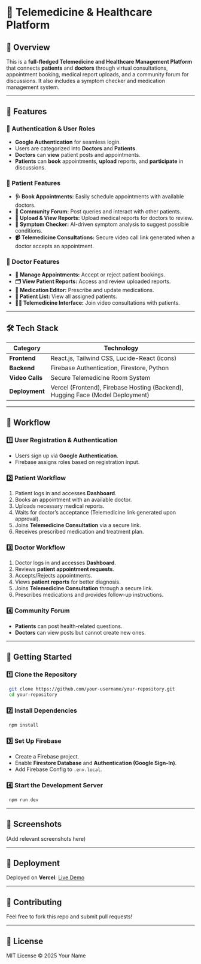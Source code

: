 # 🏥 Telemedicine & Healthcare Platform

## 📌 Overview
This is a **full-fledged Telemedicine and Healthcare Management Platform** that connects **patients** and **doctors** through virtual consultations, appointment booking, medical report uploads, and a community forum for discussions. It also includes a symptom checker and medication management system.

---

## 🌟 Features

### **🔹 Authentication & User Roles**
- **Google Authentication** for seamless login.
- Users are categorized into **Doctors** and **Patients**.
- **Doctors** can **view** patient posts and appointments.
- **Patients** can **book** appointments, **upload** reports, and **participate** in discussions.

### **🔹 Patient Features**
- **🩺 Book Appointments:** Easily schedule appointments with available doctors.
- **💬 Community Forum:** Post queries and interact with other patients.
- **📁 Upload & View Reports:** Upload medical reports for doctors to review.
- **📌 Symptom Checker:** AI-driven symptom analysis to suggest possible conditions.
- **📹 Telemedicine Consultations:** Secure video call link generated when a doctor accepts an appointment.

### **🔹 Doctor Features**
- **📅 Manage Appointments:** Accept or reject patient bookings.
- **🗂️ View Patient Reports:** Access and review uploaded reports.
- **📝 Medication Editor:** Prescribe and update medications.
- **👥 Patient List:** View all assigned patients.
- **👨‍⚕️ Telemedicine Interface:** Join video consultations with patients.

---

## 🛠️ Tech Stack

| Category            | Technology           |
|--------------------|---------------------|
| **Frontend**       | React.js, Tailwind CSS, Lucide-React (icons) |
| **Backend**        | Firebase Authentication, Firestore, Python |
| **Video Calls**    | Secure Telemedicine Room System |
| **Deployment**     | Vercel (Frontend), Firebase Hosting (Backend), Hugging Face (Model Deployment) |

---

## 🔄 Workflow

### **1️⃣ User Registration & Authentication**
- Users sign up via **Google Authentication**.
- Firebase assigns roles based on registration input.

### **2️⃣ Patient Workflow**
1. Patient logs in and accesses **Dashboard**.
2. Books an appointment with an available doctor.
3. Uploads necessary medical reports.
4. Waits for doctor’s acceptance (Telemedicine link generated upon approval).
5. Joins **Telemedicine Consultation** via a secure link.
6. Receives prescribed medication and treatment plan.

### **3️⃣ Doctor Workflow**
1. Doctor logs in and accesses **Dashboard**.
2. Reviews **patient appointment requests**.
3. Accepts/Rejects appointments.
4. Views **patient reports** for better diagnosis.
5. Joins **Telemedicine Consultation** through a secure link.
6. Prescribes medications and provides follow-up instructions.

### **4️⃣ Community Forum**
- **Patients** can post health-related questions.
- **Doctors** can view posts but cannot create new ones.

---

## 🚀 Getting Started

### **1️⃣ Clone the Repository**
```bash
 git clone https://github.com/your-username/your-repository.git
 cd your-repository
```

### **2️⃣ Install Dependencies**
```bash
 npm install
```

### **3️⃣ Set Up Firebase**
- Create a Firebase project.
- Enable **Firestore Database** and **Authentication (Google Sign-In)**.
- Add Firebase Config to `.env.local`.

### **4️⃣ Start the Development Server**
```bash
 npm run dev
```

---

## 📸 Screenshots
(Add relevant screenshots here)

---

## 📌 Deployment
Deployed on **Vercel**: [Live Demo](https://big-docs.vercel.app/)

---

## 🤝 Contributing
Feel free to fork this repo and submit pull requests!

---

## 📜 License
MIT License © 2025 Your Name


